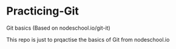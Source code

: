 # Practicing-Git
Git basics (Based on nodeschool.io/git-it)

This repo is just to prqactise the basics of Git from nodeschool.io
